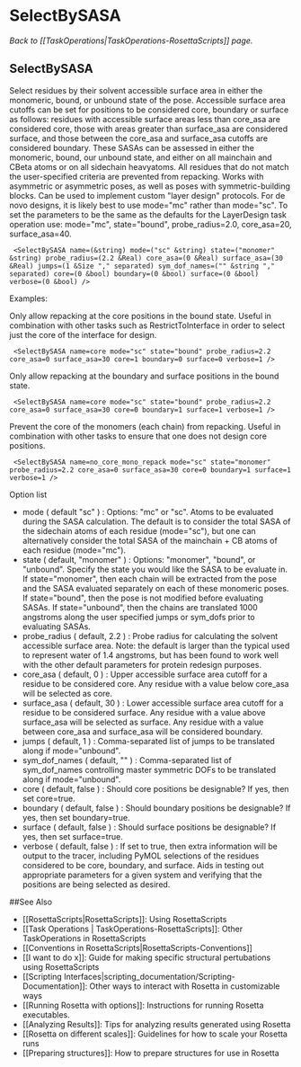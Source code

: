 # SelectBySASA
*Back to [[TaskOperations|TaskOperations-RosettaScripts]] page.*
## SelectBySASA

Select residues by their solvent accessible surface area in either the monomeric, bound, or unbound state of the pose. Accessible surface area cutoffs can be set for positions to be considered core, boundary or surface as follows: residues with accessible surface areas less than core\_asa are considered core, those with areas greater than surface\_asa are considered surface, and those between the core\_asa and surface\_asa cutoffs are considered boundary. These SASAs can be assessed in either the monomeric, bound, our unbound state, and either on all mainchain and CBeta atoms or on all sidechain heavyatoms. All residues that do not match the user-specified criteria are prevented from repacking. Works with asymmetric or asymmetric poses, as well as poses with symmetric-building blocks. Can be used to implement custom "layer design" protocols. For de novo designs, it is likely best to use mode="mc" rather than mode="sc". To set the parameters to be the same as the defaults for the LayerDesign task operation use: mode="mc", state="bound", probe\_radius=2.0, core\_asa=20, surface\_asa=40.

     <SelectBySASA name=(&string) mode=("sc" &string) state=("monomer" &string) probe_radius=(2.2 &Real) core_asa=(0 &Real) surface_asa=(30 &Real) jumps=(1 &Size "," separated) sym_dof_names=("" &string "," separated) core=(0 &bool) boundary=(0 &bool) surface=(0 &bool) verbose=(0 &bool) />

Examples:

Only allow repacking at the core positions in the bound state. Useful in combination with other tasks such as RestrictToInterface in order to select just the core of the interface for design.

     <SelectBySASA name=core mode="sc" state="bound" probe_radius=2.2 core_asa=0 surface_asa=30 core=1 boundary=0 surface=0 verbose=1 />

Only allow repacking at the boundary and surface positions in the bound state.

     <SelectBySASA name=core mode="sc" state="bound" probe_radius=2.2 core_asa=0 surface_asa=30 core=0 boundary=1 surface=1 verbose=1 />

Prevent the core of the monomers (each chain) from repacking. Useful in combination with other tasks to ensure that one does not design core positions.

     <SelectBySASA name=no_core_mono_repack mode="sc" state="monomer" probe_radius=2.2 core_asa=0 surface_asa=30 core=0 boundary=1 surface=1 verbose=1 />

Option list

-   mode ( default "sc" ) : Options: "mc" or "sc". Atoms to be evaluated during the SASA calculation. The default is to consider the total SASA of the sidechain atoms of each residue (mode="sc"), but one can alternatively consider the total SASA of the mainchain + CB atoms of each residue (mode="mc").
-   state ( default, "monomer" ) : Options: "monomer", "bound", or "unbound". Specify the state you would like the SASA to be evaluate in. If state="monomer", then each chain will be extracted from the pose and the SASA evaluated separately on each of these monomeric poses. If state="bound", then the pose is not modified before evaluating SASAs. If state="unbound", then the chains are translated 1000 angstroms along the user specified jumps or sym\_dofs prior to evaluating SASAs.
-   probe\_radius ( default, 2.2 ) : Probe radius for calculating the solvent accessible surface area. Note: the default is larger than the typical used to represent water of 1.4 angstroms, but has been found to work well with the other default parameters for protein redesign purposes.
-   core\_asa ( default, 0 ) : Upper accessible surface area cutoff for a residue to be considered core. Any residue with a value below core\_asa will be selected as core.
-   surface\_asa ( default, 30 ) : Lower accessible surface area cutoff for a residue to be considered surface. Any residue with a value above surface\_asa will be selected as surface. Any residue with a value between core\_asa and surface\_asa will be considered boundary.
-   jumps ( default, 1 ) : Comma-separated list of jumps to be translated along if mode="unbound".
-   sym\_dof\_names ( default, "" ) : Comma-separated list of sym\_dof\_names controlling master symmetric DOFs to be translated along if mode="unbound".
-   core ( default, false ) : Should core positions be designable? If yes, then set core=true.
-   boundary ( default, false ) : Should boundary positions be designable? If yes, then set boundary=true.
-   surface ( default, false ) : Should surface positions be designable? If yes, then set surface=true.
-   verbose ( default, false ) : If set to true, then extra information will be output to the tracer, including PyMOL selections of the residues considered to be core, boundary, and surface. Aids in testing out appropriate parameters for a given system and verifying that the positions are being selected as desired.

##See Also

* [[RosettaScripts|RosettaScripts]]: Using RosettaScripts
* [[Task Operations | TaskOperations-RosettaScripts]]: Other TaskOperations in RosettaScripts
* [[Conventions in RosettaScripts|RosettaScripts-Conventions]]
* [[I want to do x]]: Guide for making specific structural pertubations using RosettaScripts
* [[Scripting Interfaces|scripting_documentation/Scripting-Documentation]]: Other ways to interact with Rosetta in customizable ways
* [[Running Rosetta with options]]: Instructions for running Rosetta executables.
* [[Analyzing Results]]: Tips for analyzing results generated using Rosetta
* [[Rosetta on different scales]]: Guidelines for how to scale your Rosetta runs
* [[Preparing structures]]: How to prepare structures for use in Rosetta
